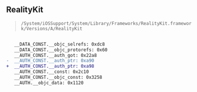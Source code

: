 ## RealityKit

> `/System/iOSSupport/System/Library/Frameworks/RealityKit.framework/Versions/A/RealityKit`

```diff

   __DATA_CONST.__objc_selrefs: 0xdc8
   __DATA_CONST.__objc_protorefs: 0x60
   __AUTH_CONST.__auth_got: 0x22a8
-  __AUTH_CONST.__auth_ptr: 0xa90
+  __AUTH_CONST.__auth_ptr: 0xa98
   __AUTH_CONST.__const: 0x2c10
   __AUTH_CONST.__objc_const: 0x3258
   __AUTH.__objc_data: 0x1120

```
